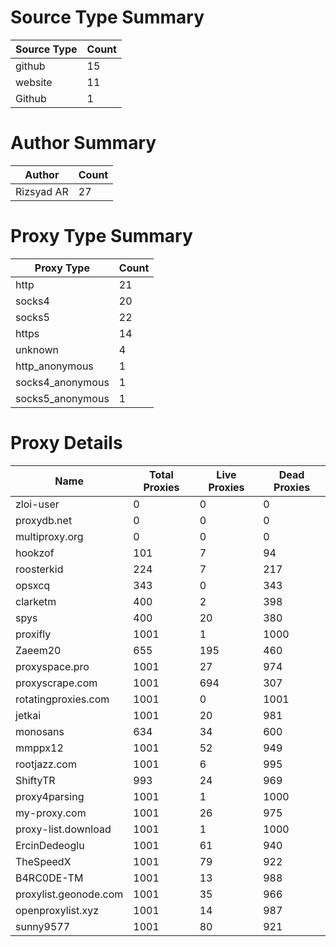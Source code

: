 # Source Type Summary

| Source Type | Count |
|-------------|-------|
| github | 15 |
| website | 11 |
| Github | 1 |


# Author Summary

| Author | Count |
|--------|-------|
| Rizsyad AR | 27 |


# Proxy Type Summary

| Proxy Type | Count |
|------------|-------|
| http | 21 |
| socks4 | 20 |
| socks5 | 22 |
| https | 14 |
| unknown | 4 |
| http_anonymous | 1 |
| socks4_anonymous | 1 |
| socks5_anonymous | 1 |


# Proxy Details

| Name | Total Proxies | Live Proxies | Dead Proxies |
|------|---------------|--------------|---------------|
| zloi-user | 0 | 0 | 0 |
| proxydb.net | 0 | 0 | 0 |
| multiproxy.org | 0 | 0 | 0 |
| hookzof | 101 | 7 | 94 |
| roosterkid | 224 | 7 | 217 |
| opsxcq | 343 | 0 | 343 |
| clarketm | 400 | 2 | 398 |
| spys | 400 | 20 | 380 |
| proxifly | 1001 | 1 | 1000 |
| Zaeem20 | 655 | 195 | 460 |
| proxyspace.pro | 1001 | 27 | 974 |
| proxyscrape.com | 1001 | 694 | 307 |
| rotatingproxies.com | 1001 | 0 | 1001 |
| jetkai | 1001 | 20 | 981 |
| monosans | 634 | 34 | 600 |
| mmppx12 | 1001 | 52 | 949 |
| rootjazz.com | 1001 | 6 | 995 |
| ShiftyTR | 993 | 24 | 969 |
| proxy4parsing | 1001 | 1 | 1000 |
| my-proxy.com | 1001 | 26 | 975 |
| proxy-list.download | 1001 | 1 | 1000 |
| ErcinDedeoglu | 1001 | 61 | 940 |
| TheSpeedX | 1001 | 79 | 922 |
| B4RC0DE-TM | 1001 | 13 | 988 |
| proxylist.geonode.com | 1001 | 35 | 966 |
| openproxylist.xyz | 1001 | 14 | 987 |
| sunny9577 | 1001 | 80 | 921 |
